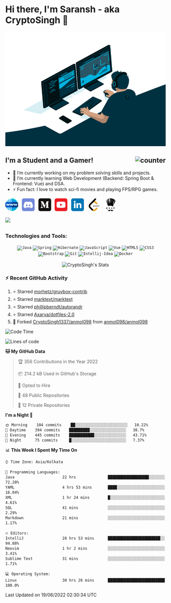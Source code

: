 # Hi there, I'm Saransh - aka CryptoSingh 👋

<div align="center">
<img src="https://github.com/CryptoSingh1337/CryptoSingh1337/blob/master/icons/code.gif" height="360px" width="640px" alt="gif"/>
</div>

## I'm a Student and a Gamer!<img src="https://komarev.com/ghpvc/?username=cryptosingh1337" alt="counter" align="right"/>

- 🔭 I’m currently working on my problem solving skills and projects.
- 🌱 I’m currently learning Web Development (Backend: Spring Boot & Frontend: Vue) and DSA.
- ⚡ Fun fact: I love to watch sci-fi movies and playing FPS/RPG games.

<a href="https://saranshkumar.me/" target="_blank"><img alt="website" height="40px" width="40px" src="./icons/world-wide-web.svg"/></a>&nbsp;&nbsp;
<a href="https://discord.gg/6efHuzv" target="_blank"><img alt="discord" height="40px" width="40px" src="https://raw.githubusercontent.com/edent/SuperTinyIcons/master/images/svg/discord.svg"/></a>&nbsp;&nbsp;
<a href="https://cryptosingh1337.medium.com/" target="_blank"><img alt="Medium" height="40px" width="40px" src="https://raw.githubusercontent.com/edent/SuperTinyIcons/master/images/svg/medium.svg"/></a>&nbsp;&nbsp;
<a href="https://youtube.com/cryptosingh" target="_blank"><img alt="youtube" height="40px" width="40px" src="https://raw.githubusercontent.com/edent/SuperTinyIcons/master/images/svg/youtube.svg"/></a>&nbsp;&nbsp;
<a href="https://linkedin.com/in/saransh-kumar-2k19/" target="_blank"><img alt="linkedin" height="40px" width="40px" src="https://raw.githubusercontent.com/edent/SuperTinyIcons/master/images/svg/linkedin.svg"/></a>&nbsp;&nbsp;
<a href="https://leetcode.com/cryptosingh/" target="_blank"><img alt="leetcode" height="40px" width="40px" src="./icons/leetcode.svg"/></a>&nbsp;&nbsp;
<a href="https://codechef.com/users/cryptosingh" target="_blank"><img alt="codechef" height="40px" width="40px" src="./icons/codechef.svg"/></a>
<br>
<br>
<a href="https://github.com/CryptoSingh1337/cryptosingh1337.github.io/raw/master/static/resume/SaranshKumar-Resume.pdf" download>![](https://img.shields.io/badge/Download-R%C3%A9sum%C3%A9-blue?style=plastic)</a>

##

### Technologies and Tools:

<div align="center">
<code><img alt="Java" height="40px" width="40px" src="https://raw.githubusercontent.com/tomchen/stack-icons/master/logos/java.svg" title="Java"/></code>
<code><img alt="Spring" height="40px" width="40px" src="https://raw.githubusercontent.com/tomchen/stack-icons/master/logos/spring.svg" title="Spring"/></code>
<code><img alt="Hibernate" height="40px" width="40px" src="https://raw.githubusercontent.com/tomchen/stack-icons/master/logos/hibernate.svg" title="Hibernate"/></code>
<code><img alt="JavaScript" height="40px" width="40px" src="https://raw.githubusercontent.com/tomchen/stack-icons/master/logos/javascript.svg" title="JavaScript"/></code>
<code><img alt="Vue" height="40px" width="40px" src="https://raw.githubusercontent.com/tomchen/stack-icons/master/logos/vue.svg" title="Vue 3"/></code>
<code><img alt="HTML5" height="40px" width="40px" src="https://raw.githubusercontent.com/tomchen/stack-icons/master/logos/html-5.svg" title="HTML5"/></code>
<code><img alt="CSS3" height="40px" width="40px" src="https://raw.githubusercontent.com/tomchen/stack-icons/master/logos/css-3.svg" title="CSS3"/></code>
<code><img alt="Bootstrap" height="40px" width="40px" src="https://raw.githubusercontent.com/tomchen/stack-icons/master/logos/bootstrap.svg" title="Bootstrap"/></code>
<code><img alt="Git" height="40px" width="40px" src="https://raw.githubusercontent.com/tomchen/stack-icons/master/logos/git-icon.svg" title="Git"/></code>
<code><img alt="Intellij-Idea" height="40px" width="40px" src="https://raw.githubusercontent.com/tomchen/stack-icons/master/logos/intellij-idea.svg" title="Intellij-IDEA"/></code>
<code><img alt="Docker" height="40px" width="40px" src="https://raw.githubusercontent.com/tomchen/stack-icons/master/logos/docker-icon.svg" title="Docker"/></code>
</div>
<br>
<div align="center">
<img  alt="CryptoSingh's Stats" src="https://github-readme-stats-clone.vercel.app/api?username=CryptoSingh1337&show_icons=true&bg_color=FFFFFF&title_color=003140&icon_color=003140&text_color=0486AA" title="Stats"/>
</div>

### ⚡ Recent GitHub Activity

<!--RECENT_ACTIVITY:start-->

1. ⭐ Starred [morhetz/gruvbox-contrib](https://github.com/morhetz/gruvbox-contrib)
2. ⭐ Starred [marktext/marktext](https://github.com/marktext/marktext)
3. ⭐ Starred [phillipberndt/autorandr](https://github.com/phillipberndt/autorandr)
4. ⭐ Starred [Axarva/dotfiles-2.0](https://github.com/Axarva/dotfiles-2.0)
5. 🔱 Forked [CryptoSingh1337/anmol098](https://github.com/CryptoSingh1337/anmol098) from [anmol098/anmol098](https://github.com/anmol098/anmol098)
<!--RECENT_ACTIVITY:end-->

<!--START_SECTION:waka-->
![Code Time](http://img.shields.io/badge/Code%20Time-917%20hrs%2039%20mins-blue)

![Lines of code](https://img.shields.io/badge/From%20Hello%20World%20I%27ve%20Written-286%20Thousand%20lines%20of%20code-blue)

**🐱 My GitHub Data** 

> 🏆 356 Contributions in the Year 2022
 > 
> 📦 214.2 kB Used in GitHub's Storage 
 > 
> 💼 Opted to Hire
 > 
> 📜 48 Public Repositories 
 > 
> 🔑 12 Private Repositories  
 > 
**I'm a Night 🦉** 

```text
🌞 Morning    104 commits    ██░░░░░░░░░░░░░░░░░░░░░░░   10.22% 
🌆 Daytime    394 commits    █████████░░░░░░░░░░░░░░░░   38.7% 
🌃 Evening    445 commits    ███████████░░░░░░░░░░░░░░   43.71% 
🌙 Night      75 commits     █░░░░░░░░░░░░░░░░░░░░░░░░   7.37%

```


📊 **This Week I Spent My Time On** 

```text
⌚︎ Time Zone: Asia/Kolkata

💬 Programming Languages: 
Java                     22 hrs              ██████████████████░░░░░░░   72.28% 
YAML                     4 hrs 53 mins       ████░░░░░░░░░░░░░░░░░░░░░   16.04% 
XML                      1 hr 24 mins        █░░░░░░░░░░░░░░░░░░░░░░░░   4.61% 
SQL                      41 mins             ░░░░░░░░░░░░░░░░░░░░░░░░░   2.29% 
Markdown                 21 mins             ░░░░░░░░░░░░░░░░░░░░░░░░░   1.17%

🔥 Editors: 
IntelliJ                 28 hrs 53 mins      ███████████████████████░░   94.88% 
Neovim                   1 hr 2 mins         ░░░░░░░░░░░░░░░░░░░░░░░░░   3.41% 
Sublime Text             31 mins             ░░░░░░░░░░░░░░░░░░░░░░░░░   1.71%

💻 Operating System: 
Linux                    30 hrs 26 mins      █████████████████████████   100.0%

```


 Last Updated on 19/06/2022 02:30:34 UTC
<!--END_SECTION:waka-->
